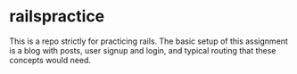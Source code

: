 # railspractice
This is a repo strictly for practicing rails. 
The basic setup of this assignment is a blog with posts, user signup and login, and typical routing that these concepts would need.
